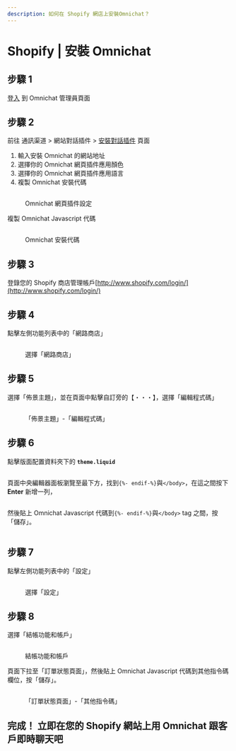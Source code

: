 ```yaml
---
description: 如何在 Shopify 網店上安裝Omnichat？
---
```


# Shopify | 安裝 Omnichat

## 步驟 1

[登入](https://app.easychat.co/) 到 Omnichat 管理員頁面

## 步驟 2

前往  通訊渠道  >  網站對話插件  >  [安裝對話插件](https://app.easychat.co/install.html)   頁面

1. 輸入安裝 Omnichat 的網站地址
2. 選擇你的 Omnichat 網頁插件應用顏色
3. 選擇你的 Omnichat 網頁插件應用語言
4. 複製 Omnichat 安裝代碼

<figure><img src="../../../../.gitbook/assets/Omnichat 網頁插件設定.png" alt=""><figcaption><p>Omnichat 網頁插件設定</p></figcaption></figure>

複製 Omnichat Javascript 代碼

<figure><img src="../../../../.gitbook/assets/Omnichat 安裝代碼.png" alt=""><figcaption><p>Omnichat 安裝代碼</p></figcaption></figure>

## 步驟 3

登錄您的 Shopify 商店管理帳戶[http://www.shopify.com/login/](http://www.shopify.com/login/)

## 步驟 4

點擊左側功能列表中的「網路商店」

<figure><img src="../../../../.gitbook/assets/Shopify-步驟4.png" alt=""><figcaption><p>選擇「網路商店」</p></figcaption></figure>

## 步驟 5

選擇「佈景主題」，並在頁面中點擊自訂旁的【・・・】，選擇「編輯程式碼」

<figure><img src="../../../../.gitbook/assets/Shopify-步驟5.png" alt=""><figcaption><p>「佈景主題」-「編輯程式碼」</p></figcaption></figure>

## 步驟 6

點擊版面配置資料夾下的 **`theme.liquid`**

<figure><img src="../../../../.gitbook/assets/Shopify-步驟6-1.png" alt=""><figcaption></figcaption></figure>

頁面中央編輯器面板瀏覽至最下方，找到`{%- endif-%}`與`</body>`，在這之間按下 **Enter** 新增一列，

<figure><img src="../../../../.gitbook/assets/Shopify-步驟6-2.png" alt=""><figcaption></figcaption></figure>

然後貼上 Omnichat Javascript 代碼到`{%- endif-%}`與`</body>` tag 之間，按「儲存」。

<figure><img src="../../../../.gitbook/assets/Shopify-步驟6-3.png" alt=""><figcaption></figcaption></figure>

## 步驟 7

點擊左側功能列表中的「設定」

<figure><img src="../../../../.gitbook/assets/Shopify-步驟7.png" alt=""><figcaption><p>選擇「設定」</p></figcaption></figure>

## 步驟 8

選擇「結帳功能和帳戶」

<figure><img src="../../../../.gitbook/assets/Shopify-步驟8-1.png" alt=""><figcaption><p>結帳功能和帳戶</p></figcaption></figure>

頁面下拉至「訂單狀態頁面」，然後貼上 Omnichat Javascript 代碼到其他指令碼欄位，按「儲存」。

<figure><img src="../../../../.gitbook/assets/Shopify-步驟8-2.png" alt=""><figcaption><p>「訂單狀態頁面」-「其他指令碼」</p></figcaption></figure>

## **完成！ 立即在您的 Shopify 網站上用** Omnichat **跟客戶即時聊天吧**
